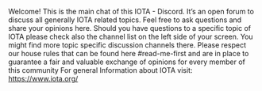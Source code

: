 Welcome! 
This is the main chat of this IOTA - Discord. It’s an open forum to discuss all generally IOTA related topics.
Feel free to ask questions and share your opinions here. 
Should you have questions to a specific topic of IOTA please check also the channel list on the left side of your screen. 
You might find more topic specific discussion channels there.
Please respect our house rules that can be found here #read-me-first and are in place to guarantee a fair and valuable exchange of opinions for every member of this community 
For general Information about IOTA visit:
https://www.iota.org/
